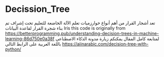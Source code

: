 # Decission_Tree
   
  تعد أشجار القرار من أهم أنواع خوارزميات تعلم الآلة الخاضعة للتعليم تحت إشراف
تم بناء شجرة القرار لقاعدة البيانات Iris
this code is originally from https://betterprogramming.pub/understanding-decision-trees-in-machine-learning-86d750e0a38f
لمتابعة كامل المقال يمكنكم زيارة مدونة الذكاء الاصطناعي باللغة العربية على الرابط التالي
https://aiinarabic.com/decision-tree-with-python/
